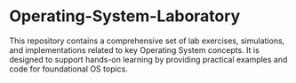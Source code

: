 # Operating-System-Laboratory
This repository contains a comprehensive set of lab exercises, simulations, and implementations related to key Operating System concepts. It is designed to support hands-on learning by providing practical examples and code for foundational OS topics.
